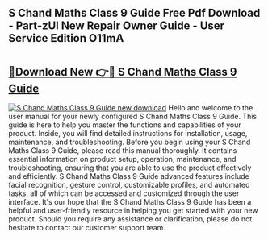 ## S Chand Maths Class 9 Guide Free Pdf Download - Part-zUl New Repair Owner Guide - User Service Edition O11mA

# <h2><a href="http://bc47077.oget.top/?id=S+Chand+Maths+Class+9+Guide">🔗Download New 👉🔴 S Chand Maths Class 9 Guide</a></h2>

[![S Chand Maths Class 9 Guide new download](https://i.imgur.com/5g1atiW.png)](http://bc47077.oget.top/?id=S+Chand+Maths+Class+9+Guide)
Hello and welcome to the user manual for your newly configured S Chand Maths Class 9 Guide. This guide is here to help you master the functions and capabilities of your product. Inside, you will find detailed instructions for installation, usage, maintenance, and troubleshooting. Before you begin using your S Chand Maths Class 9 Guide, please read this manual thoroughly. It contains essential information on product setup, operation, maintenance, and troubleshooting, ensuring that you are able to use the product effectively and efficiently. S Chand Maths Class 9 Guide advanced features include facial recognition, gesture control, customizable profiles, and automated tasks, all of which can be accessed and customized through the user interface. It's our hope that the S Chand Maths Class 9 Guide has been a helpful and user-friendly resource in helping you get started with your new product. Should you require any assistance or clarification, please do not hesitate to contact our customer support team.
